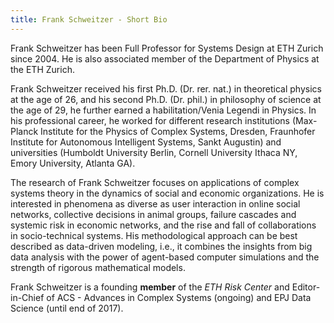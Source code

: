 ```yaml
---
title: Frank Schweitzer - Short Bio
---
```



Frank Schweitzer has been Full Professor for Systems Design at ETH Zurich since 2004. He is also associated member of the Department of Physics at the ETH Zurich.

Frank Schweitzer received his first Ph.D. (Dr. rer. nat.) in theoretical physics at the age of 26, and his second Ph.D. (Dr. phil.) in philosophy of science at the age of 29, he further earned a habilitation/Venia Legendi in Physics. In his professional career, he worked for different research institutions (Max-Planck Institute for the Physics of Complex Systems, Dresden, Fraunhofer Institute for Autonomous Intelligent Systems, Sankt Augustin) and universities (Humboldt University Berlin, Cornell University Ithaca NY, Emory University, Atlanta GA).

The research of Frank Schweitzer focuses on applications of complex systems theory in the dynamics of social and economic organizations.  He is interested in phenomena as diverse as user interaction in online social networks, collective decisions in animal groups, failure cascades and systemic risk in economic networks, and the rise and fall of collaborations in socio-technical systems. His methodological approach can be best described as data-driven modeling, i.e., it combines the insights from big data analysis with the power of agent-based computer simulations and the strength of rigorous mathematical models.

Frank Schweitzer is a founding **member** of the *ETH Risk Center* and Editor-in-Chief of ACS - Advances in Complex Systems (ongoing) and EPJ Data Science (until end of 2017).

